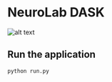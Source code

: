 # NeuroLab DASK

![alt text](https://ineuron.ai/images/ineuron-logo.png)

## Run the application

```bash
python run.py
```
